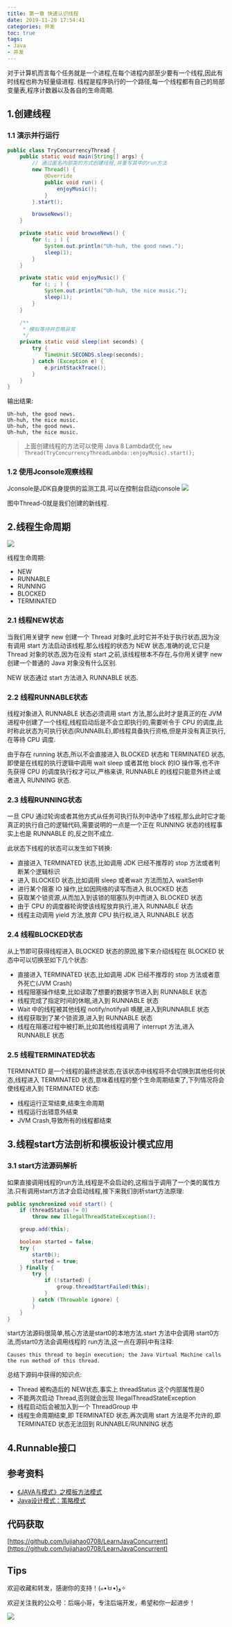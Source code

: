 ```yaml
---
title: 第一章 快速认识线程
date: 2019-11-20 17:54:41
categories: 并发
toc: true
tags:
- Java
- 并发
---
```


对于计算机而言每个任务就是一个进程,在每个进程内部至少要有一个线程,因此有时线程也称为轻量级进程.
线程是程序执行的一个路径,每一个线程都有自己的局部变量表,程序计数器以及各自的生命周期.

<!-- more -->

## 1.创建线程

### 1.1 演示并行运行
```java
public class TryConcurrencyThread {
    public static void main(String[] args) {
        // 通过匿名内部类的方式创建线程,并重写其中的run方法
        new Thread() {
            @Override
            public void run() {
                enjoyMusic();
            }
        }.start();

        browseNews();
    }

    private static void browseNews() {
        for (; ; ) {
            System.out.println("Uh-huh, the good news.");
            sleep(1);
        }
    }

    private static void enjoyMusic() {
        for (; ; ) {
            System.out.println("Uh-huh, the nice music.");
            sleep(1);
        }
    }

    /**
     * 模拟等待并忽略异常
     */
    private static void sleep(int seconds) {
        try {
            TimeUnit.SECONDS.sleep(seconds);
        } catch (Exception e) {
            e.printStackTrace();
        }
    }
}
```

输出结果:
```
Uh-huh, the good news.
Uh-huh, the nice music.
Uh-huh, the good news.
Uh-huh, the nice music.
```

> 上面创建线程的方法可以使用 Java 8 Lambda优化 `new Thread(TryConcurrencyThreadLambda::enjoyMusic).start();`

### 1.2 使用Jconsole观察线程
Jconsole是JDK自身提供的监测工具.可以在控制台启动jconsole
![](https://raw.githubusercontent.com/lujiahao0708/PicRepo/master/blogPic/%E3%80%8AJava%20%E9%AB%98%E5%B9%B6%E5%8F%91%E7%BC%96%E7%A8%8B%E8%AF%A6%E8%A7%A3-%E5%A4%9A%E7%BA%BF%E7%A8%8B%E4%B8%8E%E6%9E%B6%E6%9E%84%E8%AE%BE%E8%AE%A1%E3%80%8B%E8%AF%BB%E4%B9%A6%E7%AC%94%E8%AE%B0/01.%E5%BF%AB%E9%80%9F%E8%AE%A4%E8%AF%86%E7%BA%BF%E7%A8%8B/jconsole.png)

图中Thread-0就是我们创建的新线程.

## 2.线程生命周期
![](https://raw.githubusercontent.com/lujiahao0708/PicRepo/master/blogPic/%E3%80%8AJava%20%E9%AB%98%E5%B9%B6%E5%8F%91%E7%BC%96%E7%A8%8B%E8%AF%A6%E8%A7%A3-%E5%A4%9A%E7%BA%BF%E7%A8%8B%E4%B8%8E%E6%9E%B6%E6%9E%84%E8%AE%BE%E8%AE%A1%E3%80%8B%E8%AF%BB%E4%B9%A6%E7%AC%94%E8%AE%B0/01.%E5%BF%AB%E9%80%9F%E8%AE%A4%E8%AF%86%E7%BA%BF%E7%A8%8B/%E7%BA%BF%E7%A8%8B%E7%94%9F%E5%91%BD%E5%91%A8%E6%9C%9F.png)

线程生命周期:
- NEW
- RUNNABLE
- RUNNING
- BLOCKED
- TERMINATED

### 2.1 线程NEW状态
当我们用关键字 new 创建一个 Thread 对象时,此时它并不处于执行状态,因为没有调用 start 方法启动该线程,那么线程的状态为 NEW 状态,准确的说,它只是 Thread 对象的状态,因为在没有 start 之前,该线程根本不存在,与你用关键字 new 创建一个普通的 Java 对象没有什么区别.

NEW 状态通过 start 方法进入 RUNNABLE 状态.

### 2.2 线程RUNNABLE状态
线程对象进入 RUNNABLE 状态必须调用 start 方法,那么此时才是真正的在 JVM 进程中创建了一个线程,线程启动后是不会立即执行的,需要听令于 CPU 的调度,此时称此状态为可执行状态(RUNNABLE),即线程具备执行资格,但是并没有真正执行,在等待 CPU 调度.

由于存在 running 状态,所以不会直接进入 BLOCKED 状态和 TERMINATED 状态,即使是在线程的执行逻辑中调用 wait sleep 或者其他 block 的IO 操作等,也不许先获得 CPU 的调度执行权才可以,严格来讲, RUNNABLE 的线程只能意外终止或者进入 RUNNING 状态.

### 2.3 线程RUNNING状态
一旦 CPU 通过轮询或者其他方式从任务可执行队列中选中了线程,那么此时它才能真正的执行自己的逻辑代码,需要说明的一点是一个正在 RUNNING 状态的线程事实上也是 RUNNABLE 的,反之则不成立.

此状态下线程的状态可以发生如下转换:
- 直接进入 TERMINATED 状态,比如调用 JDK 已经不推荐的 stop 方法或者判断某个逻辑标识
- 进入 BLOCKED 状态,比如调用 sleep 或者wait 方法而加入 waitSet中
- 进行某个阻塞 IO 操作,比如因网络的读写而进入 BLOCKED 状态
- 获取某个锁资源,从而加入到该锁的阻塞队列中而进入 BLOCKED 状态
- 由于 CPU 的调度器轮询使该线程放弃执行,进入 RUNNABLE 状态
- 线程主动调用 yield 方法,放弃 CPU 执行权,进入 RUNNABLE 状态


### 2.4 线程BLOCKED状态 
从上节即可获得线程进入 BLOCKED 状态的原因,接下来介绍线程在 BLOCKED 状态中可以切换至如下几个状态:
- 直接进入 TERMINATED 状态,比如调用 JDK 已经不推荐的 stop 方法或者意外死亡(JVM Crash)
- 线程阻塞操作结束,比如读取了想要的数据字节进入到 RUNNABLE 状态
- 线程完成了指定时间的休眠,进入到 RUNNABLE 状态
- Wait 中的线程被其他线程 notify/notifyall 唤醒,进入到RUNNABLE 状态
- 线程获取到了某个锁资源,进入到 RUNNABLE 状态
- 线程在阻塞过程中被打断,比如其他线程调用了 interrupt 方法,进入 RUNNABLE 状态

### 2.5 线程TERMINATED状态
TERMINATED 是一个线程的最终途状态,在该状态中线程将不会切换到其他任何状态,线程进入 TERMINATED 状态,意味着线程的整个生命周期结束了,下列情况将会使线程进入到 TERMINATED 状态:
- 线程运行正常结束,结束生命周期
- 线程运行出错意外结束
- JVM Crash,导致所有的线程都结束

## 3.线程start方法剖析和模板设计模式应用

### 3.1 start方法源码解析
如果直接调用线程的run方法,线程是不会启动的,这相当于调用了一个类的属性方法.只有调用start方法才会启动线程,接下来我们剖析start方法原理:
```java
public synchronized void start() {
    if (threadStatus != 0)
        throw new IllegalThreadStateException();

    group.add(this);

    boolean started = false;
    try {
        start0();
        started = true;
    } finally {
        try {
            if (!started) {
                group.threadStartFailed(this);
            }
        } catch (Throwable ignore) {
        }
    }
}
```

start方法源码很简单,核心方法是start0的本地方法.start 方法中会调用 start0方法,而start0方法会调用线程的 run方法,这一点在源码中有注释:
```
Causes this thread to begin execution; the Java Virtual Machine calls the run method of this thread.
```

总结下源码中获得的知识点:
- Thread 被构造后的 NEW状态,事实上 threadStatus 这个内部属性是0
- 不能两次启动 Thread,否则就会出现 IllegalThreadStateException
- 线程启动后会被加入到一个 ThreadGroup 中
- 线程生命周期结束,即 TERMINATED 状态,再次调用 start 方法是不允许的,即 TERMINATED 状态无法回到 RUNNABLE/RUNNING 状态



## 4.Runnable接口


## 参考资料
- [《JAVA与模式》之模板方法模式](https://www.cnblogs.com/java-my-life/archive/2012/05/14/2495235.html)
- [Java设计模式：策略模式](http://ifeve.com/java-example-of-strategy-pattern/)

## 代码获取
[https://github.com/lujiahao0708/LearnJavaConcurrent](https://github.com/lujiahao0708/LearnJavaConcurrent)

## Tips
欢迎收藏和转发，感谢你的支持！(๑•̀ㅂ•́)و✧ 

欢迎关注我的公众号：后端小哥，专注后端开发，希望和你一起进步！

![](https://github.com/lujiahao0708/PicRepo/raw/master/公众号二维码.jpg)
